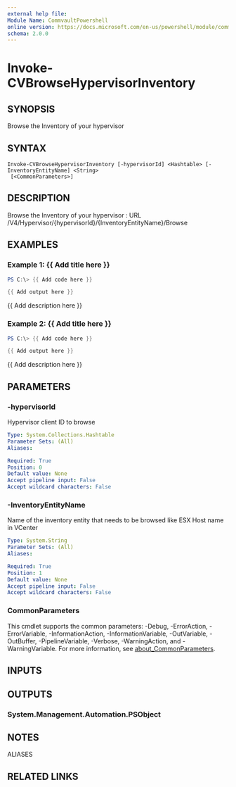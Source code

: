 ```yaml
---
external help file:
Module Name: CommvaultPowershell
online version: https://docs.microsoft.com/en-us/powershell/module/commvaultpowershell/invoke-cvbrowsehypervisorinventory
schema: 2.0.0
---
```


# Invoke-CVBrowseHypervisorInventory

## SYNOPSIS
Browse the Inventory of your hypervisor

## SYNTAX

```
Invoke-CVBrowseHypervisorInventory [-hypervisorId] <Hashtable> [-InventoryEntityName] <String>
 [<CommonParameters>]
```

## DESCRIPTION
Browse the Inventory of your hypervisor : URL /V4/Hypervisor/{hypervisorId}/{InventoryEntityName}/Browse

## EXAMPLES

### Example 1: {{ Add title here }}
```powershell
PS C:\> {{ Add code here }}

{{ Add output here }}
```

{{ Add description here }}

### Example 2: {{ Add title here }}
```powershell
PS C:\> {{ Add code here }}

{{ Add output here }}
```

{{ Add description here }}

## PARAMETERS

### -hypervisorId
Hypervisor client ID to browse

```yaml
Type: System.Collections.Hashtable
Parameter Sets: (All)
Aliases:

Required: True
Position: 0
Default value: None
Accept pipeline input: False
Accept wildcard characters: False
```

### -InventoryEntityName
Name of the inventory entity that needs to be browsed like ESX Host name in VCenter

```yaml
Type: System.String
Parameter Sets: (All)
Aliases:

Required: True
Position: 1
Default value: None
Accept pipeline input: False
Accept wildcard characters: False
```

### CommonParameters
This cmdlet supports the common parameters: -Debug, -ErrorAction, -ErrorVariable, -InformationAction, -InformationVariable, -OutVariable, -OutBuffer, -PipelineVariable, -Verbose, -WarningAction, and -WarningVariable. For more information, see [about_CommonParameters](http://go.microsoft.com/fwlink/?LinkID=113216).

## INPUTS

## OUTPUTS

### System.Management.Automation.PSObject

## NOTES

ALIASES

## RELATED LINKS

